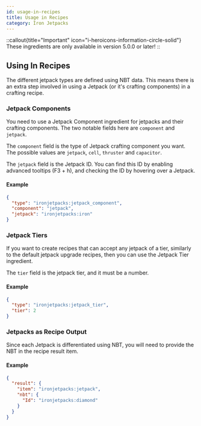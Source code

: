 ```yaml
---
id: usage-in-recipes
title: Usage in Recipes
category: Iron Jetpacks
---
```


::callout{title="Important" icon="i-heroicons-information-circle-solid"}
These ingredients are only available in version 5.0.0 or later!
::

## Using In Recipes

The different jetpack types are defined using NBT data. This means there is an extra step involved in using a Jetpack (or it's crafting components) in a crafting recipe.

### Jetpack Components

You need to use a Jetpack Component ingredient for jetpacks and their crafting components. The two notable fields here are `component` and `jetpack`.

The `component` field is the type of Jetpack crafting component you want. The possible values are `jetpack`, `cell`, `thruster` and `capacitor`.

The `jetpack` field is the Jetpack ID. You can find this ID by enabling advanced tooltips (F3 + h), and checking the ID by hovering over a Jetpack.

#### Example

```json
{
  "type": "ironjetpacks:jetpack_component",
  "component": "jetpack",
  "jetpack": "ironjetpacks:iron"
}
```

### Jetpack Tiers

If you want to create recipes that can accept any jetpack of a tier, similarly to the default jetpack upgrade recipes, then you can use the Jetpack Tier ingredient.

The `tier` field is the jetpack tier, and it must be a number.

#### Example

```json
{
  "type": "ironjetpacks:jetpack_tier",
  "tier": 2
}
```

### Jetpacks as Recipe Output

Since each Jetpack is differentiated using NBT, you will need to provide the NBT in the recipe result item.

#### Example

```json
{
  "result": {
    "item": "ironjetpacks:jetpack",
    "nbt": {
      "Id": "ironjetpacks:diamond"
    }
  }
}
```
